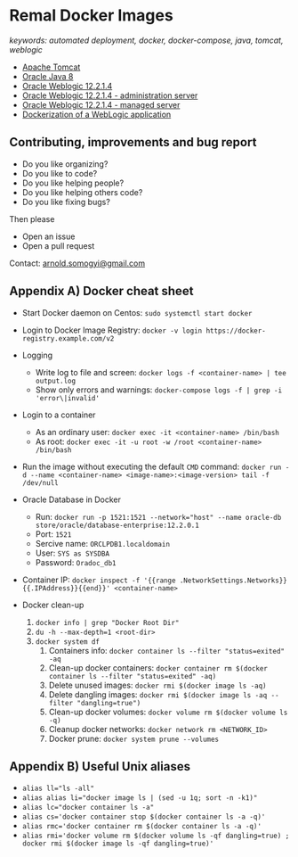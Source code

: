 # Remal Docker Images

_keywords: automated deployment, docker, docker-compose, java, tomcat, weblogic_

* [Apache Tomcat](/apache-tomcat)
* [Oracle Java 8](/oracle-java-8)
* [Oracle Weblogic 12.2.1.4](/oracle-weblogic-12.2.1.4)
* [Oracle Weblogic 12.2.1.4 - administration server](/oracle-weblogic-12.2.1.4-admin-server)
* [Oracle Weblogic 12.2.1.4 - managed server](/oracle-weblogic-12.2.1.4-managed-server)
* [Dockerization of a WebLogic application](/hello-weblogic-world)

## Contributing, improvements and bug report
* Do you like organizing?
* Do you like to code?
* Do you like helping people?
* Do you like helping others code?
* Do you like fixing bugs?

Then please
* Open an issue
* Open a pull request

Contact: [arnold.somogyi@gmail.com](arnold.somogyi@gmail.com)

## Appendix A) Docker cheat sheet
* Start Docker daemon on Centos: `sudo systemctl start docker`


* Login to Docker Image Registry: `docker -v login https://docker-registry.example.com/v2`

  
* Logging
  * Write log to file and screen: `docker logs -f <container-name> | tee output.log`
  * Show only errors and warnings: `docker-compose logs -f | grep -i 'error\|invalid'`


* Login to a container 
  * As an ordinary user: `docker exec -it <container-name> /bin/bash`
  * As root: `docker exec -it -u root -w /root <container-name> /bin/bash`


* Run the image without executing the default `CMD` command: `docker run -d --name <container-name> <image-name>:<image-version> tail -f /dev/null`


* Oracle Database in Docker
  * Run: `docker run -p 1521:1521 --network="host" --name oracle-db store/oracle/database-enterprise:12.2.0.1`
  * Port: `1521`
  * Sercive name: `ORCLPDB1.localdomain`
  * User: `SYS as SYSDBA`
  * Password: `Oradoc_db1`


* Container IP: `docker inspect -f '{{range .NetworkSettings.Networks}}{{.IPAddress}}{{end}}' <container-name>`


* Docker clean-up
  1. `docker info | grep "Docker Root Dir"`
  2. `du -h --max-depth=1 <root-dir>`
  3. `docker system df`
     1. Containers info: `docker container ls --filter "status=exited" -aq` 
     2. Clean-up docker containers: `docker container rm $(docker container ls --filter "status=exited" -aq)`
     3. Delete unused images: `docker rmi $(docker image ls -aq)` 
     4. Delete dangling images: `docker rmi $(docker image ls -aq --filter "dangling=true")`
     5. Clean-up docker volumes: `docker volume rm $(docker volume ls -q)`
     6. Cleanup docker networks: `docker network rm <NETWORK_ID>`
     7. Docker prune: `docker system prune --volumes`

## Appendix B) Useful Unix aliases
* `alias ll="ls -all"`
* `alias alias li="docker image ls | (sed -u 1q; sort -n -k1)"`
* `alias lc="docker container ls -a"`
* `alias cs='docker container stop $(docker container ls -a -q)'`
* `alias rmc='docker container rm $(docker container ls -a -q)'`
* `alias rmi='docker volume rm $(docker volume ls -qf dangling=true) ; docker rmi $(docker image ls -qf dangling=true)'`
